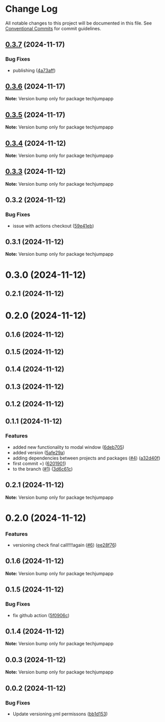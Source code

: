 # Change Log

All notable changes to this project will be documented in this file.
See [Conventional Commits](https://conventionalcommits.org) for commit guidelines.

## [0.3.7](https://github.com/Kayuaga/techJump/compare/techjumpapp@0.3.6...techjumpapp@0.3.7) (2024-11-17)


### Bug Fixes

* publishing ([4a73aff](https://github.com/Kayuaga/techJump/commit/4a73aff5f645f52aace5103e8405dd416b3e4d12))





## [0.3.6](https://github.com/Kayuaga/techJump/compare/techjumpapp@0.3.5...techjumpapp@0.3.6) (2024-11-17)

**Note:** Version bump only for package techjumpapp





## [0.3.5](https://github.com/Kayuaga/techJump/compare/techjumpapp@0.3.4...techjumpapp@0.3.5) (2024-11-17)

**Note:** Version bump only for package techjumpapp





## [0.3.4](https://github.com/Kayuaga/techJump/compare/techjumpapp@0.3.3...techjumpapp@0.3.4) (2024-11-12)

**Note:** Version bump only for package techjumpapp





## [0.3.3](https://github.com/Kayuaga/techJump/compare/techjumpapp@0.3.2...techjumpapp@0.3.3) (2024-11-12)

**Note:** Version bump only for package techjumpapp





## 0.3.2 (2024-11-12)


### Bug Fixes

* issue with actions checkout ([59e41eb](https://github.com/Kayuaga/techJump/commit/59e41ebca4599d1c666eab4071e1d7993d1ce6b5))





## 0.3.1 (2024-11-12)

**Note:** Version bump only for package techjumpapp





# 0.3.0 (2024-11-12)



## 0.2.1 (2024-11-12)



# 0.2.0 (2024-11-12)



## 0.1.6 (2024-11-12)



## 0.1.5 (2024-11-12)



## 0.1.4 (2024-11-12)



## 0.1.3 (2024-11-12)



## 0.1.2 (2024-11-12)



## 0.1.1 (2024-11-12)


### Features

* added new functionality to modal window ([6deb705](https://github.com/Kayuaga/techJump/commit/6deb7056093f6b2982cf76e2d9b0f7d3bc1161a0))
* added version ([5afe29a](https://github.com/Kayuaga/techJump/commit/5afe29a12ee8719fe18b30588d91358b33c2ab27))
* adding dependencies between projects and packages ([#4](https://github.com/Kayuaga/techJump/issues/4)) ([a32d40f](https://github.com/Kayuaga/techJump/commit/a32d40f53e4a5e3441f7147fa08f7d0d45a3c47a))
* first commit =) ([6201901](https://github.com/Kayuaga/techJump/commit/62019016a9be02618f617c4d9051d3532f76a339))
* to the branch ([#1](https://github.com/Kayuaga/techJump/issues/1)) ([3d6c61c](https://github.com/Kayuaga/techJump/commit/3d6c61cf34cb9eeb1e69fdd3fbf15bd4a958fdf7))





## 0.2.1 (2024-11-12)

**Note:** Version bump only for package techjumpapp





# 0.2.0 (2024-11-12)


### Features

* versioning check final call!!!!again ([#6](https://github.com/Kayuaga/techJump/issues/6)) ([ee28f76](https://github.com/Kayuaga/techJump/commit/ee28f7683e1b08774148c07d5c0f339c099edbd1))





## 0.1.6 (2024-11-12)

**Note:** Version bump only for package techjumpapp





## 0.1.5 (2024-11-12)


### Bug Fixes

* fix github action ([5f0906c](https://github.com/Kayuaga/techJump/commit/5f0906c5eb7abe8233095eea1f611866fdd0a7a3))





## 0.1.4 (2024-11-12)

**Note:** Version bump only for package techjumpapp





## 0.0.3 (2024-11-12)

**Note:** Version bump only for package techjumpapp





## 0.0.2 (2024-11-12)


### Bug Fixes

* Update versioning.yml permissons ([bb1d153](https://github.com/Kayuaga/techJump/commit/bb1d153ea1266ed38cb92e134eec96f119485b1f))

